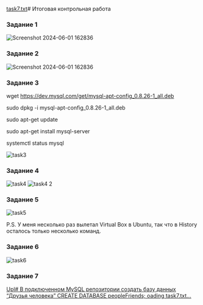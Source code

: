 [task7.txt](https://github.com/user-attachments/files/15531417/task7.txt)# Итоговая контрольная работа
### Задание 1
![Screenshot 2024-06-01 162836](https://github.com/Alex-number-one/GB_FinalWork_15tasks/assets/136375782/d8df1225-79bd-440a-b996-81dbf5e8071c)
### Задание 2
![Screenshot 2024-06-01 162836](https://github.com/Alex-number-one/GB_FinalWork_15tasks/assets/136375782/13e19af3-4ad7-440e-a00c-8df8b6232804)
### Задание 3
wget https://dev.mysql.com/get/mysql-apt-config_0.8.26-1_all.deb

sudo dpkg -i mysql-apt-config_0.8.26-1_all.deb

sudo apt-get update

sudo apt-get install mysql-server

systemctl status mysql

![task3](https://github.com/Alex-number-one/GB_FinalWork_15tasks/assets/136375782/f9c0e49f-a126-452a-8f9b-50eaedfcceb0)
### Задание 4
![task4](https://github.com/Alex-number-one/GB_FinalWork_15tasks/assets/136375782/c331f840-994e-46cf-8436-038847dc1b3f)
![task4 2](https://github.com/Alex-number-one/GB_FinalWork_15tasks/assets/136375782/5cdac1dc-d4ef-4e49-9d92-8a3eab9b24f0)
### Задание 5
![task5](https://github.com/Alex-number-one/GB_FinalWork_15tasks/assets/136375782/d57a4854-19d0-41ba-99c2-045793c12cba)

P.S. У меня несколько раз вылетал Virtual Box в Ubuntu, так что в History осталось только несколько команд.
### Задание 6
![task6](https://github.com/Alex-number-one/GB_FinalWork_15tasks/assets/136375782/0ca5ea11-70c6-4da5-97cd-7d288cd96416)
### Задание 7
[Upl# В подключенном MySQL репозитории создать базу данных “Друзья человека”
CREATE DATABASE peopleFriends;
oading task7.txt…]()
